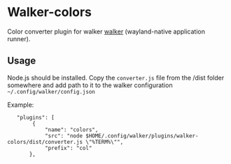 # Walker-colors

Color converter plugin for walker [walker](https://github.com/abenz1267/walker) (wayland-native application runner).

## Usage

Node.js should be installed.
Copy the `converter.js` file from the /dist folder somewhere and add path to it to the walker configuration `~/.config/walker/config.json`

Example: 
```
   "plugins": [        
        {
            "name": "colors",
            "src": "node $HOME/.config/walker/plugins/walker-colors/dist/converter.js \"%TERM%\"",
            "prefix": "col"
       },
```

